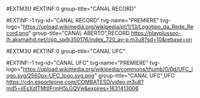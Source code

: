 #EXTM3U
#EXTINF:0 group-title="CANAL RECORD"

#EXTINF:-1 tvg-id="CANAL RECORD" tvg-name="PREMIERE" tvg-logo="https://upload.wikimedia.org/wikipedia/pt/1/13/Logotipo_da_Rede_Record.png" group-title="CANAL ABERTO",RECORD
https://playplusspo-lh.akamaihd.net/i/pp_sp@350176/index_720_av-p.m3u8?sd=10&rebase=on

#EXTM3U
#EXTINF:0 group-title="CANAL UFC"

#EXTINF:-1 tvg-id="CANAL UFC" tvg-name="PREMIERE" tvg-logo="https://upload.wikimedia.org/wikipedia/commons/thumb/0/0d/UFC_logo.svg/2560px-UFC_logo.svg.png" group-title="CANAL UFC",UFC
https://cdn.esporteone.com/COMBATESD/video.m3u8?md5=iiEsXdITMtllFrmH5LGQVw&expires=1631413006
